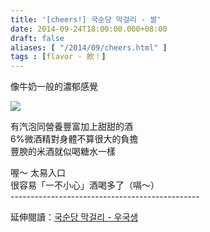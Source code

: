 ```yaml
---
title: '[cheers!] 국순당 막걸리 - 쌀'
date: 2014-09-24T18:00:00.000+08:00
draft: false
aliases: [ "/2014/09/cheers.html" ]
tags : [flavor - 飲！]
---
```


像牛奶一般的濃郁感覺  

![](/images/chosun.jpg)

有汽泡同營養豐富加上甜甜的酒  
6%微酒精對身體不算很大的負擔  
豐腴的米酒就似喝糖水一樣  
  
喔～ 太易入口  
很容易「一不小心」酒喝多了（嗝～）  
\-----------------------------------------------  
  
延伸閱讀：[국순당 막걸리 - 우국생](https://hidie.net/busanjj3a/)

